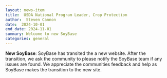 ```yaml
---
layout: news-item
title:  USDA National Program Leader, Crop Protection
author:  Steven Cannon
date:  2024-10-01
end_date: 2024-11-01
summary: Welcome to new SoyBase
categories: general    
---
```


**New SoyBase**: 
SoyBase has transited the a new website. After the transition, we ask the community to please notify the SoyBase team if any issues are found. We appreciate the communities feedback and help as SoyBase makes the transition to the new site.

